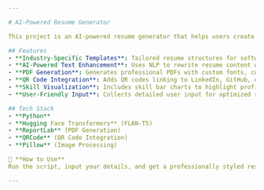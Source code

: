 ```yaml
---

# AI-Powered Resume Generator  

This project is an AI-powered resume generator that helps users create professional resumes with industry-specific templates, infographic elements, and QR codes. It utilizes **Hugging Face's FLAN-T5 model** to enhance resume content with impactful language and strong action verbs.  

## Features  
- **Industry-Specific Templates**: Tailored resume structures for software engineering, marketing, business, and mechanical engineering.  
- **AI-Powered Text Enhancement**: Uses NLP to rewrite resume content with relevant keywords and strong action verbs.  
- **PDF Generation**: Generates professional PDFs with custom fonts, colors, and layout styles.  
- **QR Code Integration**: Adds QR codes linking to LinkedIn, GitHub, or portfolios.  
- **Skill Visualization**: Includes skill bar charts to highlight proficiency.  
- **User-Friendly Input**: Collects detailed user input for optimized resume generation.  

## Tech Stack  
- **Python**  
- **Hugging Face Transformers** (FLAN-T5)  
- **ReportLab** (PDF Generation)  
- **QRCode** (QR Code Integration)  
- **Pillow** (Image Processing)  

🚀 **How to Use**  
Run the script, input your details, and get a professionally styled resume in PDF format.  

---
```

